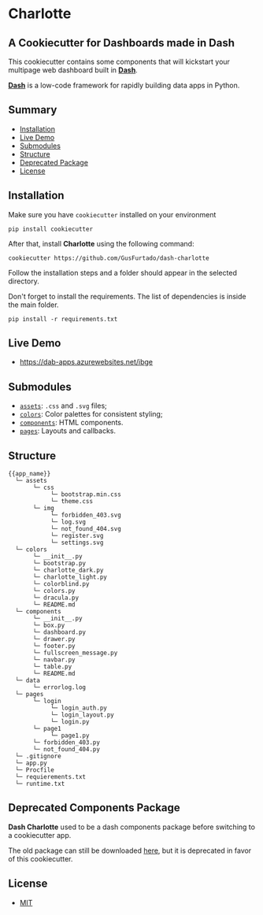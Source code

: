 # Charlotte

## A Cookiecutter for Dashboards made in Dash

This cookiecutter contains some components that will kickstart your multipage web dashboard built in [**Dash**](https://dash.plotly.com/).

[**Dash**](https://dash.plotly.com/) is a low-code framework for rapidly building data apps in Python.

## Summary

- [Installation](https://github.com/GusFurtado/dash-charlotte#installation)
- [Live Demo](https://dab-apps.azurewebsites.net/ibge)
- [Submodules](https://github.com/GusFurtado/dash-charlotte#submodelus)
- [Structure](https://github.com/GusFurtado/dash-charlotte#structure)
- [Deprecated Package](https://github.com/GusFurtado/dash-charlotte#deprecated-components-package)
- [License](LICENSE)

## Installation

Make sure you have `cookiecutter` installed on your environment

```
pip install cookiecutter
```

After that, install **Charlotte** using the following command:

```
cookiecutter https://github.com/GusFurtado/dash-charlotte
```

Follow the installation steps and a folder should appear in the selected directory.

Don't forget to install the requirements. The list of dependencies is inside the main folder.

```
pip install -r requirements.txt
```

## Live Demo

- https://dab-apps.azurewebsites.net/ibge

## Submodules

- [`assets`](assets): `.css` and `.svg` files;
- [`colors`](colors): Color palettes for consistent styling;
- [`components`](components): HTML components.
- [`pages`](pages): Layouts and callbacks.

## Structure

```
{{app_name}}
  └─ assets
       └─ css
            └─ bootstrap.min.css
            └─ theme.css
       └─ img
            └─ forbidden_403.svg
            └─ log.svg
            └─ not_found_404.svg
            └─ register.svg
            └─ settings.svg
  └─ colors
       └─ __init__.py
       └─ bootstrap.py
       └─ charlotte_dark.py
       └─ charlotte_light.py
       └─ colorblind.py
       └─ colors.py
       └─ dracula.py
       └─ README.md
  └─ components
       └─ __init__.py
       └─ box.py
       └─ dashboard.py
       └─ drawer.py
       └─ footer.py
       └─ fullscreen_message.py
       └─ navbar.py
       └─ table.py
       └─ README.md
  └─ data
       └─ errorlog.log
  └─ pages
       └─ login
            └─ login_auth.py
            └─ login_layout.py
            └─ login.py
       └─ page1
            └─ page1.py
       └─ forbidden_403.py
       └─ not_found_404.py
  └─ .gitignore
  └─ app.py
  └─ Procfile
  └─ requierements.txt
  └─ runtime.txt
```

## Deprecated Components Package

**Dash Charlotte** used to be a dash components package before switching to a cookiecutter app.

The old package can still be downloaded [here](https://github.com/GusFurtado/dash-charlotte/releases/tag/0.3.1), but it is deprecated in favor of this cookiecutter.

## License

- [MIT](LICENSE)
